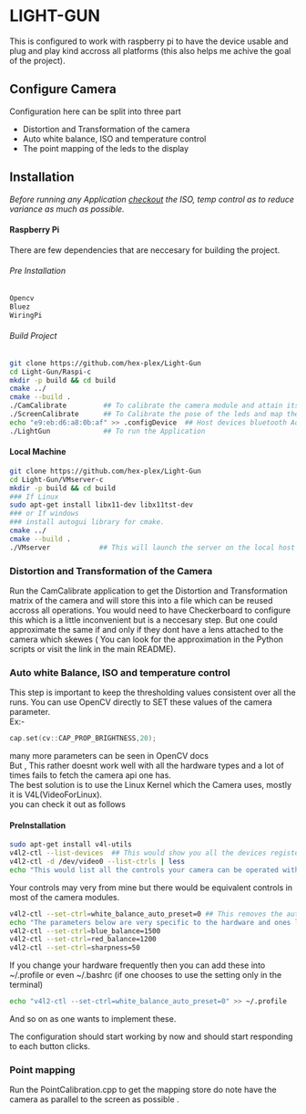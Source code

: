# LIGHT-GUN
This is configured to work with raspberry pi to have the device usable and plug and play kind accross all platforms (this also helps me achive the goal of the project).

## Configure Camera
Configuration here can be split into three part
- Distortion and Transformation of the camera
- Auto white balance, ISO and temperature control
- The point mapping of the leds to the display

## Installation
_Before running any Application <a href="#PreInstallation">checkout</a> the ISO, temp control as to reduce variance as much as possible._
#### Raspberry Pi
There are few dependencies that are neccesary for building the project.
###### Pre Installation
```bash
Opencv
Bluez
WiringPi
```
###### Build Project
``` bash
git clone https://github.com/hex-plex/Light-Gun
cd Light-Gun/Raspi-c
mkdir -p build && cd build
cmake ../
cmake --build .
./CamCalibrate         ## To calibrate the camera module and attain its distcoeff and camera matrix
./ScreenCalibrate      ## To Calibrate the pose of the leds and map them with edges of display
echo "e9:eb:d6:a8:0b:af" >> .configDevice  ## Host devices bluetooth Address to connect.
./LightGun             ## To run the Application
```
#### Local Machine
``` bash
git clone https://github.com/hex-plex/Light-Gun
cd Light-Gun/VMserver-c
mkdir -p build && cd build
### If Linux
sudo apt-get install libx11-dev libx11tst-dev
### or If windows
### install autogui library for cmake.
cmake ../
cmake --build .
./VMserver            ## This will launch the server on the local host
```

### Distortion and Transformation of the Camera
Run the CamCalibrate application to get the Distortion and Transformation matrix of the camera and will store this into a file which can be reused accross all operations. You would need to have Checkerboard to configure this which is a little inconvenient but is a neccesary step. But one could approximate the same if and only if they dont have a lens attached to the camera which skewes ( You can look for the approximation in the Python scripts or visit the link in the main README).
### Auto white Balance, ISO and temperature control
This step is important to keep the thresholding values consistent over all the runs. You can use OpenCV directly to SET these values of the camera parameter.<br/>
Ex:- <br/>
```C++
cap.set(cv::CAP_PROP_BRIGHTNESS,20);
```
many more parameters can be seen in OpenCV docs<br/>
But , This rather doesnt work well with all the hardware types and a lot of times fails to fetch the camera api one has.<br/>
The best solution is to use the Linux Kernel which the Camera uses, mostly it is V4L(VideoForLinux).<br/>
you can check it out as follows
#### PreInstallation
```bash
sudo apt-get install v4l-utils
v4l2-ctl --list-devices  ## This would show you all the devices registered under the api
v4l2-ctl -d /dev/video0 --list-ctrls | less
echo "This would list all the controls your camera can be operated with."
```
Your controls may very from mine but there would be equivalent controls in most of the camera modules.
```bash
v4l2-ctl --set-ctrl=white_balance_auto_preset=0 ## This removes the auto configuration of white Balance
echo "The parameters below are very specific to the hardware and ones liking and doesnt make any major impact"
v4l2-ctl --set-ctrl=blue_balance=1500
v4l2-ctl --set-ctrl=red_balance=1200
v4l2-ctl --set-ctrl=sharpness=50
```
If you change your hardware frequently then you can add these into ~/.profile or even ~/.bashrc (if one chooses to use the setting only in the terminal)
```bash
echo "v4l2-ctl --set-ctrl=white_balance_auto_preset=0" >> ~/.profile
```
And so on as one wants to implement these.


The configuration should start working by now and should start responding to each button clicks.
### Point mapping
Run the PointCalibration.cpp to get the mapping store do note have the camera as parallel to the screen as possible .
